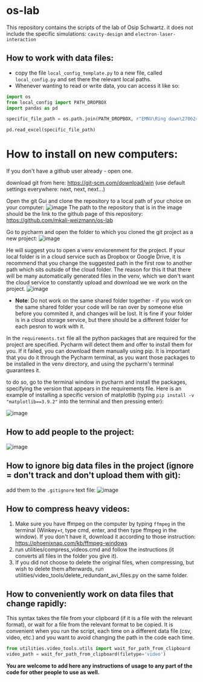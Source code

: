 # os-lab
This repository contains the scripts of the lab of Osip Schwartz.
it does not include the specific simulations: ```cavity-design``` and ```electron-laser-interaction```

## How to work with data files:
* copy the file ```local_config_template.py``` to a new file, called ```local_config.py``` and set there the relevant local paths.
* Whenever wanting to read or write data, you can access it like so:

```python
import os
from local_config import PATH_DROPBOX
import pandas as pd

specific_file_path = os.path.join(PATH_DROPBOX, r"EMNV\Ring down\270624\ring_down_curve_parameters.xlsx")

pd.read_excel(specific_file_path)
```

# How to install on new computers:
If you don't have a github user already - open one.

download git from here: https://git-scm.com/download/win  (use default settings everywhere: next, next, next...)

Open the git Gui and clone the repository to a local path of your choice on your computer:
![image](https://github.com/user-attachments/assets/e4208795-88a5-402f-a09e-1adda10f5aac)
The path to the repository that is in the image should be the link to the github page of this repository: https://github.com/mkali-weizmann/os-lab

Go to pycharm and open the folder to which you cloned the git project as a new project:
![image](https://github.com/user-attachments/assets/a5bf101b-432a-4f65-8457-9230f352da71)

He will suggest you to open a venv enviorenment for the project. If your local folder is in a cloud service such as Dropbox or Google Drive, it is recommend that you change the suggested path in the first row to another path which sits outside of the cloud folder. The reason for this it that there will be many automatically generated files in the venv, which we don't want the cloud service to constantly upload and download we we work on the project.
![image](https://github.com/user-attachments/assets/9ef86347-4249-49fe-9d89-4387e4080bb8)

* **Note**: Do not work on the same shared folder together - if you work on the same shared folder your code will be ran over by someone else before you commited it, and changes will be lost. It is fine if your folder is in a cloud storage service, but there should be a different folder for each pesron to work with it.

In the ```requirements.txt``` file all the python packages that are required for the project are specified. Pycharm will detect them and offer to install them for you. If it failed, you can download them manually using pip. It is important that you do it through the Pycharm terminal, as you want those packages to be installed in the venv directory, and using the pycharm's terminal guarantees it.

to do so, go to the terminal window in pycharm and install the packages, specifying the version that appears in the requirements file.
Here is an example of installing a specific version of matplotlib (typing ```pip install -v "matplotlib==3.9.2"``` into the terminal and then pressing enter):

![image](https://github.com/user-attachments/assets/1812c0ef-f737-472b-8eec-54a3bddaa6e7)

## How to add people to the project:
![image](https://github.com/user-attachments/assets/b39eb518-70e0-4e77-af6e-ca12223bfd2c)

## How to ignore big data files in the project (ignore = don't track and don't upload them with git):
add them to the ```.gitignore``` text file:
![image](https://github.com/user-attachments/assets/22f727dc-4804-4ad9-ba1e-fcb172bfaaf5)

## How to compress heavy videos:
1. Make sure you have ffmpeg on the computer by typing ```ffmpeg``` in the terminal (Winkey+r, type cmd, enter, and then type ffmpeg in the window).
If you don't have it, download it according to those instruction: https://phoenixnap.com/kb/ffmpeg-windows
2. run utilities/compress_videos.cmd and follow the instructions (it converts all files in the folder you give it).
3. If you did not choose to delete the original files, when compressing, but wish to delete them afterwards, run utilities/video_tools/delete_redundant_avi_files.py on the same folder.

## How to conveniently work on data files that change rapidly:
This syntax takes the file from your clipboard (if it is a file with the relevant format), or wait for a file from the relevant format to be copied.
It is convenient when you run the script, each time on a different data file (csv, video, etc.) and you want to avoid changing the path in the code each time.
```python
from utilities.video_tools.utils import wait_for_path_from_clipboard
video_path = wait_for_path_from_clipboard(filetype='video')
```

**You are welcome to add here any instructions of usage to any part of the code for other people to use as well.**